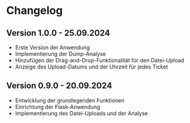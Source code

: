 # Changelog

## Version 1.0.0 - 25.09.2024

- Erste Version der Anwendung
- Implementierung der Dump-Analyse
- Hinzufügen der Drag-and-Drop-Funktionalität für den Datei-Upload
- Anzeige des Upload-Datums und der Uhrzeit für jedes Ticket

## Version 0.9.0 - 20.09.2024

- Entwicklung der grundlegenden Funktionen
- Einrichtung der Flask-Anwendung
- Implementierung des Datei-Uploads und der Analyse